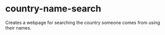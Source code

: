 # country-name-search
Creates a webpage for searching the country someone comes from using their names.
